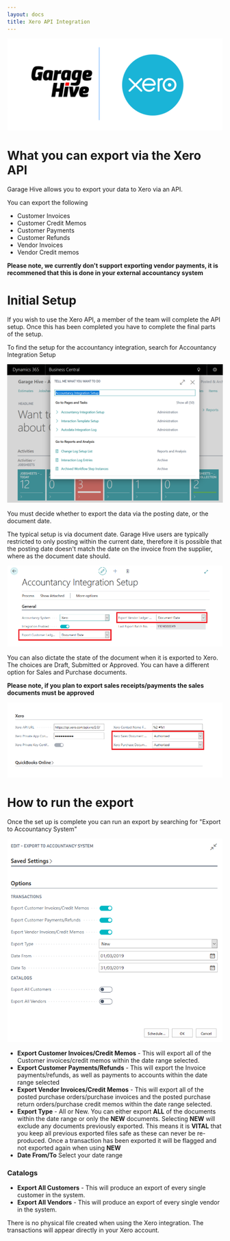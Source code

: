 ```yaml
---
layout: docs
title: Xero API Integration
---
```

![](media/garagehive-xero.png)


# What you can export via the Xero API

Garage Hive allows you to export your data to Xero via an API. 

You can export the following

* Customer Invoices
* Customer Credit Memos
* Customer Payments
* Customer Refunds
* Vendor Invoices
* Vendor Credit memos

**Please note, we currently don't support exporting vendor payments, it is recommened that this is done in your external accountancy system** 

# Initial Setup

If you wish to use the Xero API, a member of the team will complete the API setup. Once this has been completed you have to complete the final parts of the setup. 

To find the setup for the accountancy integration, search for Accountancy Integration Setup 

![](media/garagehive-export-setup-search.png)

You must decide whether to export the data via the posting date, or the document date. 

The typical setup is via document date. Garage Hive users are typically restricted to only posting within the current date, therefore it is possible that the posting date doesn't match the date on the invoice from the supplier, where as the document date should.

![](media/garagehive-export-setup.png)

You can also dictate the state of the document when it is exported to Xero. The choices are Draft, Submitted or Approved. You can have a different option for Sales and Purchase documents.

**Please note, if you plan to export sales receipts/payments the sales documents must be approved**

![](media/garagehive-xero-setup.png)

# How to run the export 

Once the set up is complete you can run an export by searching for "Export to Accountancy System" 

![](media/garagehive-accountacy-export.png)

* **Export Customer Invoices/Credit Memos** - This will export all of the Customer invoices/credit memos within the date range selected. 
* **Export Customer Payments/Refunds** - This will export the Invoice payments/refunds, as well as payments to accounts within the date range selected
* **Export Vendor Invoices/Credit Memos** - This will export all of the posted purchase orders/purchase invoices and the posted purchase return orders/purchase credit memos within the date range selected. 
* **Export Type** - All or New. You can either export **ALL** of the documents within the date range or only the **NEW** documents. Selecting **NEW** will exclude any documents previously exported. This means it is **VITAL** that you keep all previous exported files safe as these can never be re-produced. Once a transaction has been exported it will be flagged and not exported again when using **NEW**
* **Date From/To** Select your date range

### Catalogs

* **Export All Customers** - This will produce an export of every single customer in the system.
* **Export All Vendors** - This will produce an export of every single vendor in the system. 

There is no physical file created when using the Xero integration. The transactions will appear directly in your Xero account. 
